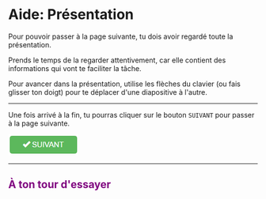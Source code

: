 # Aide: Présentation

Pour pouvoir passer à la page suivante, tu dois avoir regardé toute la présentation.

Prends le temps de la regarder attentivement, car elle contient des informations qui vont te faciliter la tâche.

Pour avancer dans la présentation, utilise les flèches du clavier (ou fais glisser ton doigt) pour te déplacer d'une diapositive à l'autre.

***

Une fois arrivé à la fin, tu pourras cliquer sur le bouton `SUIVANT` pour passer à la page suivante.

![Bouton suivant][btn_suivant]

***

##  <span style="color: #800080">À ton tour d'essayer</span>

[btn_suivant]: img/aide_btn_suivant.png
